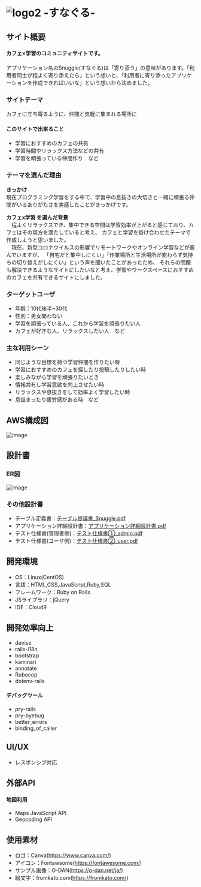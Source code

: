 # ![logo2](https://user-images.githubusercontent.com/106650955/186106765-ef446621-e77c-448a-b9ab-e534e2b1f50a.svg) -すなぐる-

## サイト概要

#### カフェ×学習のコミュニティサイトです。
アプリケーション名のSnuggle(すなぐる)は「寄り添う」の意味があります。「利用者同士が程よく寄り添えたら」という想いと、「利用者に寄り添ったアプリケーションを作成できればいいな」という想いから決めました。

### サイトテーマ
カフェに立ち寄るように、仲間と気軽に集まれる場所に

#### このサイトで出来ること
* 学習におすすめのカフェの共有
* 学習時間やリラックス方法などの共有
* 学習を頑張っている仲間作り　など

### テーマを選んだ理由
**きっかけ**  
現在プログラミング学習をする中で、学習中の息抜きの大切さと一緒に頑張る仲間がいるありがたさを実感したことがきっかけです。

**カフェx学習 を選んだ背景**  
　程よくリラックスでき、集中できる空間は学習効率が上がると感じており、カフェはその両方を満たしていると考え、
カフェと学習を掛け合わせたテーマで作成しようと思いました。  
　現在、新型コロナウイルスの影響でリモートワークやオンライン学習などが進んでいますが、
「自宅だと集中しにくい」「作業場所と生活場所が変わらず気持ちの切り替えがしにくい」という声を聞いたことがあったため、
それらの問題も解決できるようなサイトにしたいなと考え、学習やワークスペースにおすすめのカフェを共有できるサイトにしました。

### ターゲットユーザ
* 年齢：10代後半~30代
* 性別：男女問わない
* 学習を頑張っている人、これから学習を頑張りたい人
* カフェが好きな人、リラックスしたい人　など

### 主な利用シーン
* 同じような目標を持つ学習仲間を作りたい時
* 学習におすすめのカフェを探したり投稿したりしたい時
* 楽しみながら学習を頑張りたいとき
* 情報共有し学習意欲を向上させたい時
* リラックスや息抜きをして効率よく学習したい時
* 息詰まったり疲労感がある時　など

## AWS構成図
![image](https://user-images.githubusercontent.com/106650955/190065100-22ce6f51-e970-41f8-bdc7-399ad73062b2.png)

## 設計書
### ER図
![image](https://user-images.githubusercontent.com/106650955/186998490-cf03c6b1-6a4e-430a-8660-dfa9627886f8.png)

### その他設計書
- テーブル定義書：[テーブル提議書_Snuggle.pdf](https://github.com/m9795/Snuggle/files/9400606/_Snuggle.pdf)
- アプリケーション詳細設計書：[アプリケーション詳細設計書.pdf](https://github.com/m9795/Snuggle/files/9436838/default.pdf)
- テスト仕様書(管理者側)：[テスト仕様書①_admin.pdf](https://github.com/m9795/Snuggle/files/9436636/_admin.pdf)
- テスト仕様書(ユーザ側)：[テスト仕様書②_user.pdf](https://github.com/m9795/Snuggle/files/9436651/_user.pdf)
<!-- - UI Flows(ユーザ側)：[user.pdf](https://github.com/m9795/Snuggle/files/9399592/user.pdf) -->
<!-- - UI Flows(管理者側)：[admin.pdf](https://github.com/m9795/Snuggle/files/9399593/admin.pdf) -->

## 開発環境
- OS：Linux(CentOS)
- 言語：HTML,CSS,JavaScript,Ruby,SQL
- フレームワーク：Ruby on Rails
- JSライブラリ：jQuery
- IDE：Cloud9

## 開発効率向上
- devise
- rails-i18n
- bootstrap
- kaminari
- annotate
- Rubocop
- dotenv-rails

#### デバッグツール
- pry-rails
- pry-byebug
- better_errors
- binding_of_caller

## UI/UX
- レスポンシブ対応

## 外部API
#### 地図利用
- Maps JavaScript API
- Geocoding API

## 使用素材
- ロゴ：Canva(https://www.canva.com/)
- アイコン：Fontawsome(https://fontawesome.com/)
- サンプル画像：O-DAN(https://o-dan.net/ja/)
- 絵文字：fromkato.com(https://fromkato.com/)
